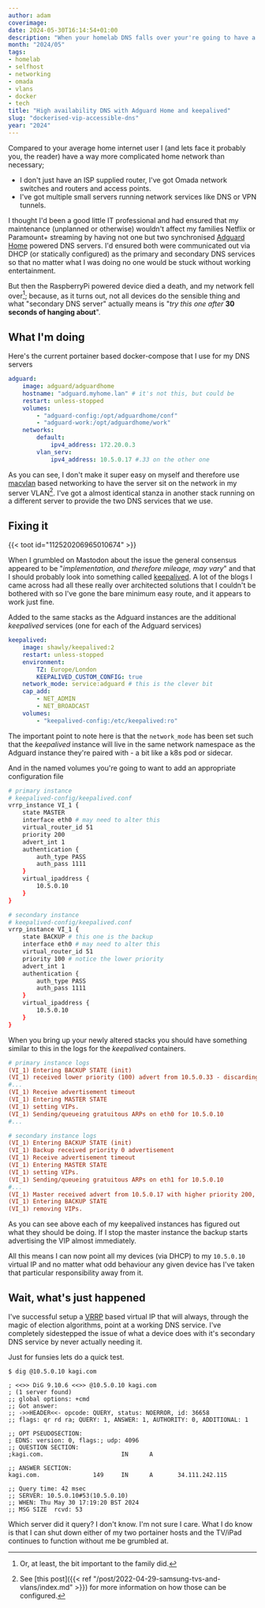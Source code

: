 ```yaml
---
author: adam
coverimage:
date: 2024-05-30T16:14:54+01:00
description: "When your homelab DNS falls over your're going to have a bad time. This is a solution that keeps the family happy."
month: "2024/05"
tags:
- homelab
- selfhost
- networking
- omada
- vlans
- docker
- tech
title: "High availability DNS with Adguard Home and keepalived"
slug: "dockerised-vip-accessible-dns"
year: "2024"
---
```


Compared to your average home internet user I (and lets face it probably you, the reader) have a way more complicated home network than necessary;

 * I don't just have an ISP supplied router, I've got Omada network switches and routers and access points. 
 * I've got multiple small servers running network services like DNS or VPN tunnels. 

I thought I'd been a good little IT professional and had ensured that my maintenance (unplanned or otherwise) wouldn't affect my families Netflix or Paramount+ streaming by having not one but two synchronised [Adguard Home](https://adguard.com/en/adguard-home/overview.html) powered DNS servers. I'd ensured both were communicated out via DHCP (or statically configured) as the primary and secondary DNS services so that no matter what I was doing no one would be stuck without working entertainment.

But then the RaspberryPi powered device died a death, and my network fell over[^1]; because, as it turns out, not all devices do the sensible thing and what "secondary DNS server" actually means is "_try this one after_ __30 seconds of hanging about__".

<!--more-->

## What I'm doing

Here's the current portainer based docker-compose that I use for my DNS servers

```yaml
adguard:
    image: adguard/adguardhome
    hostname: "adguard.myhome.lan" # it's not this, but could be
    restart: unless-stopped
    volumes:
        - "adguard-config:/opt/adguardhome/conf"
        - "adguard-work:/opt/adguardhome/work"
    networks:
        default:
            ipv4_address: 172.20.0.3
        vlan_serv:
            ipv4_address: 10.5.0.17 #.33 on the other one
```

As you can see, I don't make it super easy on myself and therefore use [macvlan](https://docs.docker.com/network/drivers/macvlan/) based networking to have the server sit on the network in my server VLAN[^2]. I've got a almost identical stanza in another stack running on a different server to provide the two DNS services that we use.

## Fixing it

{{< toot id="112520206965010674" >}}

When I grumbled on Mastodon about the issue the general consensus appeared to be "_implementation, and therefore mileage, may vary_" and that I should probably look into something called [keepalived](https://www.keepalived.org/). A lot of the blogs I came across had all these really over architected solutions that I couldn't be bothered with so I've gone the bare minimum easy route, and it appears to work just fine.

Added to the same stacks as the Adguard instances are the additional _keepalived_ services (one for each of the Adguard services)

```yaml
keepalived:
    image: shawly/keepalived:2
    restart: unless-stopped
    environment:
        TZ: Europe/London
        KEEPALIVED_CUSTOM_CONFIG: true
    network_mode: service:adguard # this is the clever bit
    cap_add:
        - NET_ADMIN
        - NET_BROADCAST
    volumes:
        - "keepalived-config:/etc/keepalived:ro"
```

The important point to note here is that the `network_mode` has been set such that the _keepalived_ instance will live in the same network namespace as the Adguard instance they're paired with - a bit like a k8s pod or sidecar.

And in the named volumes you're going to want to add an appropriate configuration file

```bash
# primary instance
# keepalived-config/keepalived.conf
vrrp_instance VI_1 {
    state MASTER
    interface eth0 # may need to alter this
    virtual_router_id 51
    priority 200
    advert_int 1
    authentication {
        auth_type PASS
        auth_pass 1111
    }
    virtual_ipaddress {
        10.5.0.10
    }
}

# secondary instance
# keepalived-config/keepalived.conf
vrrp_instance VI_1 {
    state BACKUP # this one is the backup
    interface eth0 # may need to alter this
    virtual_router_id 51
    priority 100 # notice the lower priority
    advert_int 1
    authentication {
        auth_type PASS
        auth_pass 1111
    }
    virtual_ipaddress {
        10.5.0.10
    }
}
```

When you bring up your newly altered stacks you should have something similar to this in the logs for the _keepalived_ containers.

```ini
# primary instance logs
(VI_1) Entering BACKUP STATE (init)
(VI_1) received lower priority (100) advert from 10.5.0.33 - discarding
#...
(VI_1) Receive advertisement timeout
(VI_1) Entering MASTER STATE
(VI_1) setting VIPs.
(VI_1) Sending/queueing gratuitous ARPs on eth0 for 10.5.0.10
#...

# secondary instance logs
(VI_1) Entering BACKUP STATE (init)
(VI_1) Backup received priority 0 advertisement
(VI_1) Receive advertisement timeout
(VI_1) Entering MASTER STATE
(VI_1) setting VIPs.
(VI_1) Sending/queueing gratuitous ARPs on eth1 for 10.5.0.10
#...
(VI_1) Master received advert from 10.5.0.17 with higher priority 200, ours 100
(VI_1) Entering BACKUP STATE
(VI_1) removing VIPs.
```

As you can see above each of my keepalived instances has figured out what they should be doing. If I stop the master instance the backup starts advertising the VIP almost immediately.

All this means I can now point all my devices (via DHCP) to my `10.5.0.10` virtual IP and no matter what odd behaviour any given device has I've taken that particular responsibility away from it. 

## Wait, what's just happened

I've successful setup a [VRRP](https://en.wikipedia.org/wiki/Virtual_Router_Redundancy_Protocol) based virtual IP that will always, through the magic of election algorithms, point at a working DNS service. I've completely sidestepped the issue of what a device does with it's secondary DNS service by never actually needing it.

Just for funsies lets do a quick test.

```shell
$ dig @10.5.0.10 kagi.com

; <<>> DiG 9.10.6 <<>> @10.5.0.10 kagi.com
; (1 server found)
;; global options: +cmd
;; Got answer:
;; ->>HEADER<<- opcode: QUERY, status: NOERROR, id: 36658
;; flags: qr rd ra; QUERY: 1, ANSWER: 1, AUTHORITY: 0, ADDITIONAL: 1

;; OPT PSEUDOSECTION:
; EDNS: version: 0, flags:; udp: 4096
;; QUESTION SECTION:
;kagi.com.                      IN      A

;; ANSWER SECTION:
kagi.com.               149     IN      A       34.111.242.115

;; Query time: 42 msec
;; SERVER: 10.5.0.10#53(10.5.0.10)
;; WHEN: Thu May 30 17:19:20 BST 2024
;; MSG SIZE  rcvd: 53
```

Which server did it query? I don't know. I'm not sure I care. What I do know is that I can shut down either of my two portainer hosts and the TV/iPad continues to function without me be grumbled at.

[^1]: Or, at least, the bit important to the family did.
[^2]: See [this post]({{< ref "/post/2022-04-29-samsung-tvs-and-vlans/index.md" >}}) for more information on how those can be configured.